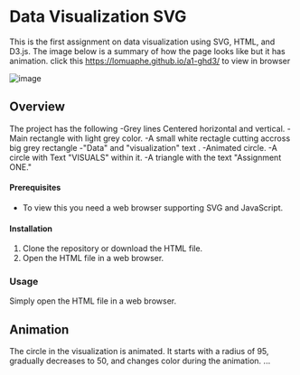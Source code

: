# Data Visualization SVG
 This is the first assignment on data visualization using SVG, HTML, and D3.js. The image below is a summary of how the page looks like but it has animation. click this https://lomuaphe.github.io/a1-ghd3/ to view in browser
 
![image](https://github.com/lomuaphe/a1-ghd3/assets/1378493/3f2fcbfb-4e75-467d-bc39-1312b64c62e7)

## Overview
The project has the following
-Grey lines Centered horizontal and vertical.
-Main rectangle with light grey color.
-A small white rectagle cutting accross big grey rectangle 
-"Data" and "visualization" text .
-Animated circle.
-A circle with Text "VISUALS" within it.
-A triangle with the text "Assignment ONE." 

#### Prerequisites
- To view this you need a web browser supporting SVG and JavaScript.

#### Installation
1. Clone the repository or download the HTML file.
2. Open the HTML file in a web browser.
### Usage
Simply open the HTML file in a web browser.
## Animation
The circle in the visualization is animated. It starts with a radius of 95, gradually decreases to 50, and changes color during the animation.
...
